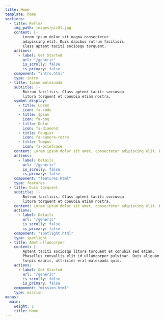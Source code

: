 ```yaml
---
title: Home
template: home
sections:
  - title: Reflex
    img_path: images/pic01.jpg
    content: |-
        Lorem ipsum dolor sit magna consectetur  
        adipiscing elit. Duis dapibus rutrum facilisis.  
        Class aptent taciti sociosqu torquent.
    actions:
      - label: Get Started
        url: "/generic"
        is_scrolly: false
        is_primary: false
    component: "intro.html"
    type: intro
  - title: Ipsum malesuada
    subtitle: |-
        Rutrum facilisis. Class aptent taciti sociosqu  
        litora torquent et conubia etiam nostra.
    symbol_display:
      - title: Lorem
        icon: fa-code
      - title: Ipsum
        icon: fa-cog
      - title: Dolor
        icon: fa-diamond
      - title: Feugiat
        icon: fa-camera-retro
      - title: Tempus
        icon: fa-briefcase
    content: Lorem ipsum dolor sit amet, consectetur adipiscing elit. Duis dapibus rutrum facilisis. Class aptent taciti sociosqu ad litora torquent per conubia nostra, per inceptos himenaeos malesuada fames ac turpis egestas. In non lorem amet. Duis dapibus rutrum facilisis. Class aptent taciti sociosqu ad litora torquent per conubia nostra, per inceptos himenaeos. Etiam tristique eu nibh.
    actions:
      - label: Details
        url: "/generic"
        is_scrolly: false
        is_primary: false
    component: "features.html"
    type: features
  - title: Duis torquent
    subtitle: |-
        Rutrum facilisis. Class aptent taciti sociosqu  
        litora torquent et conubia etiam nostra.
    content: Lorem ipsum dolor sit amet, consectetur adipiscing elit. Duis dapibus rutrum facilisis. Class aptent taciti sociosqu ad litora torquent per conubia nostra, per inceptos himenaeos malesuada fames ac turpis egestas. In non lorem amet. Duis dapibus rutrum facilisis. Class aptent taciti sociosqu ad litora torquent per conubia nostra, per inceptos himenaeos. Etiam tristique eu nibh.
    actions:
      - label: Details
        url: "/generic"
        is_scrolly: false
        is_primary: false
    component: "spotlight.html"
    type: spotlight
  - title: Amet ullamcorper
    content: |-
        Aptent taciti sociosqu litora torquent et conubia sed etiam.  
        Phasellus convallis elit id ullamcorper pulvinar. Duis aliquam  
        turpis mauris, ultricies erat malesuada quis.
    actions:
      - label: Get Started
        url: "/generic"
        is_scrolly: false
        is_primary: false
    component: "mission.html"
    type: mission
menus:
  main:
    weight: 1
    title: Home
---
```


